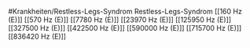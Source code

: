 #Krankheiten/Restless-Legs-Syndrom
Restless-Legs-Syndrom
[[160 Hz (E)]]
[[570 Hz (E)]]
[[7780 Hz (E)]]
[[23970 Hz (E)]]
[[125950 Hz (E)]]
[[327500 Hz (E)]]
[[422500 Hz (E)]]
[[590000 Hz (E)]]
[[715700 Hz (E)]]
[[836420 Hz (E)]]